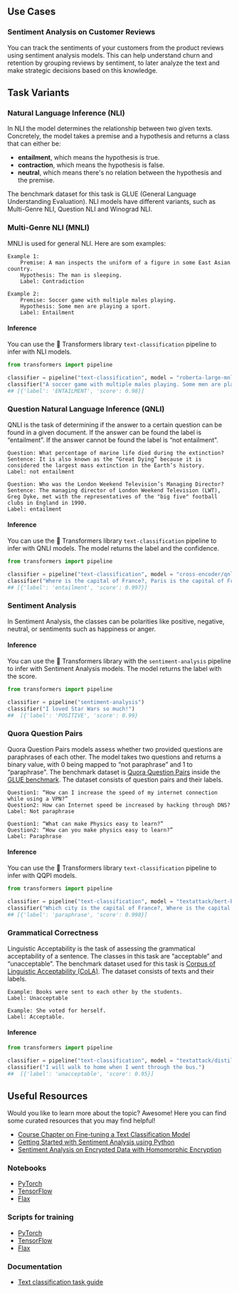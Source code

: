 ## Use Cases

### Sentiment Analysis on Customer Reviews

You can track the sentiments of your customers from the product reviews using sentiment analysis models. This can help understand churn and retention by grouping reviews by sentiment, to later analyze the text and make strategic decisions based on this knowledge.

## Task Variants

### Natural Language Inference (NLI)

In NLI the model determines the relationship between two given texts. Concretely, the model takes a premise and a hypothesis and returns a class that can either be:

- **entailment**, which means the hypothesis is true.
- **contraction**, which means the hypothesis is false.
- **neutral**, which means there's no relation between the hypothesis and the premise.

The benchmark dataset for this task is GLUE (General Language Understanding Evaluation). NLI models have different variants, such as Multi-Genre NLI, Question NLI and Winograd NLI.

### Multi-Genre NLI (MNLI)

MNLI is used for general NLI. Here are som examples:

```
Example 1:
    Premise: A man inspects the uniform of a figure in some East Asian country.
    Hypothesis: The man is sleeping.
    Label: Contradiction

Example 2:
    Premise: Soccer game with multiple males playing.
    Hypothesis: Some men are playing a sport.
    Label: Entailment
```

#### Inference

You can use the 🤗 Transformers library `text-classification` pipeline to infer with NLI models.

```python
from transformers import pipeline

classifier = pipeline("text-classification", model = "roberta-large-mnli")
classifier("A soccer game with multiple males playing. Some men are playing a sport.")
## [{'label': 'ENTAILMENT', 'score': 0.98}]
```

### Question Natural Language Inference (QNLI)

QNLI is the task of determining if the answer to a certain question can be found in a given document. If the answer can be found the label is “entailment”. If the answer cannot be found the label is “not entailment".

```
Question: What percentage of marine life died during the extinction?
Sentence: It is also known as the “Great Dying” because it is considered the largest mass extinction in the Earth’s history.
Label: not entailment

Question: Who was the London Weekend Television’s Managing Director?
Sentence: The managing director of London Weekend Television (LWT), Greg Dyke, met with the representatives of the "big five" football clubs in England in 1990.
Label: entailment
```

#### Inference

You can use the 🤗 Transformers library `text-classification` pipeline to infer with QNLI models. The model returns the label and the confidence.

```python
from transformers import pipeline

classifier = pipeline("text-classification", model = "cross-encoder/qnli-electra-base")
classifier("Where is the capital of France?, Paris is the capital of France.")
## [{'label': 'entailment', 'score': 0.997}]
```

### Sentiment Analysis

In Sentiment Analysis, the classes can be polarities like positive, negative, neutral, or sentiments such as happiness or anger.

#### Inference

You can use the 🤗 Transformers library with the `sentiment-analysis` pipeline to infer with Sentiment Analysis models. The model returns the label with the score.

```python
from transformers import pipeline

classifier = pipeline("sentiment-analysis")
classifier("I loved Star Wars so much!")
##  [{'label': 'POSITIVE', 'score': 0.99}
```

### Quora Question Pairs

Quora Question Pairs models assess whether two provided questions are paraphrases of each other. The model takes two questions and returns a binary value, with 0 being mapped to “not paraphrase” and 1 to “paraphrase". The benchmark dataset is [Quora Question Pairs](https://huggingface.co/datasets/glue/viewer/qqp/test) inside the [GLUE benchmark](https://huggingface.co/datasets/glue). The dataset consists of question pairs and their labels.

```
Question1: “How can I increase the speed of my internet connection while using a VPN?”
Question2: How can Internet speed be increased by hacking through DNS?
Label: Not paraphrase

Question1: “What can make Physics easy to learn?”
Question2: “How can you make physics easy to learn?”
Label: Paraphrase
```

#### Inference

You can use the 🤗 Transformers library `text-classification` pipeline to infer with QQPI models.

```python
from transformers import pipeline

classifier = pipeline("text-classification", model = "textattack/bert-base-uncased-QQP")
classifier("Which city is the capital of France?, Where is the capital of France?")
## [{'label': 'paraphrase', 'score': 0.998}]
```

### Grammatical Correctness

Linguistic Acceptability is the task of assessing the grammatical acceptability of a sentence. The classes in this task are “acceptable” and “unacceptable”. The benchmark dataset used for this task is [Corpus of Linguistic Acceptability (CoLA)](https://huggingface.co/datasets/glue/viewer/cola/test). The dataset consists of texts and their labels.

```
Example: Books were sent to each other by the students.
Label: Unacceptable

Example: She voted for herself.
Label: Acceptable.
```

#### Inference

```python
from transformers import pipeline

classifier = pipeline("text-classification", model = "textattack/distilbert-base-uncased-CoLA")
classifier("I will walk to home when I went through the bus.")
##  [{'label': 'unacceptable', 'score': 0.95}]
```

## Useful Resources

Would you like to learn more about the topic? Awesome! Here you can find some curated resources that you may find helpful!

- [Course Chapter on Fine-tuning a Text Classification Model](https://huggingface.co/course/chapter3/1?fw=pt)
- [Getting Started with Sentiment Analysis using Python](https://huggingface.co/blog/sentiment-analysis-python)
- [Sentiment Analysis on Encrypted Data with Homomorphic Encryption](https://huggingface.co/blog/sentiment-analysis-fhe)

### Notebooks

- [PyTorch](https://github.com/huggingface/notebooks/blob/master/examples/text_classification.ipynb)
- [TensorFlow](https://github.com/huggingface/notebooks/blob/master/examples/text_classification-tf.ipynb)
- [Flax](https://github.com/huggingface/notebooks/blob/master/examples/text_classification_flax.ipynb)

### Scripts for training

- [PyTorch](https://github.com/huggingface/transformers/tree/main/examples/pytorch/text-classification)
- [TensorFlow](https://github.com/huggingface/transformers/tree/main/examples/tensorflow/text-classification)
- [Flax](https://github.com/huggingface/transformers/tree/main/examples/flax/text-classification)

### Documentation

- [Text classification task guide](https://huggingface.co/docs/transformers/tasks/sequence_classification)